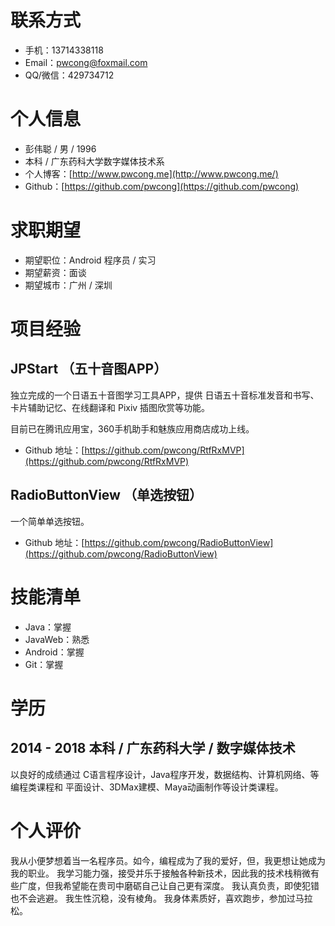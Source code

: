# 联系方式
* 手机：13714338118
* Email：pwcong@foxmail.com
* QQ/微信：429734712

# 个人信息
* 彭伟聪 / 男 / 1996
* 本科 / 广东药科大学数字媒体技术系
* 个人博客：[http://www.pwcong.me](http://www.pwcong.me/)
* Github：[https://github.com/pwcong](https://github.com/pwcong)

# 求职期望
* 期望职位：Android 程序员 / 实习
* 期望薪资：面谈
* 期望城市：广州 / 深圳

# 项目经验
## JPStart （五十音图APP）
独立完成的一个日语五十音图学习工具APP，提供 日语五十音标准发音和书写、卡片辅助记忆、在线翻译和 Pixiv 插图欣赏等功能。

目前已在腾讯应用宝，360手机助手和魅族应用商店成功上线。

* Github 地址：[https://github.com/pwcong/RtfRxMVP](https://github.com/pwcong/RtfRxMVP)

## RadioButtonView （单选按钮）
一个简单单选按钮。

* Github 地址：[https://github.com/pwcong/RadioButtonView](https://github.com/pwcong/RadioButtonView)

# 技能清单
* Java：掌握
* JavaWeb：熟悉
* Android：掌握
* Git：掌握

# 学历
## 2014 - 2018 本科 / 广东药科大学 / 数字媒体技术
以良好的成绩通过 C语言程序设计，Java程序开发，数据结构、计算机网络、等编程类课程和 平面设计、3DMax建模、Maya动画制作等设计类课程。

# 个人评价
我从小便梦想着当一名程序员。如今，编程成为了我的爱好，但，我更想让她成为我的职业。 
我学习能力强，接受并乐于接触各种新技术，因此我的技术栈稍微有些广度，但我希望能在贵司中磨砺自己让自己更有深度。
我认真负责，即使犯错也不会逃避。 
我生性沉稳，没有棱角。 
我身体素质好，喜欢跑步，参加过马拉松。